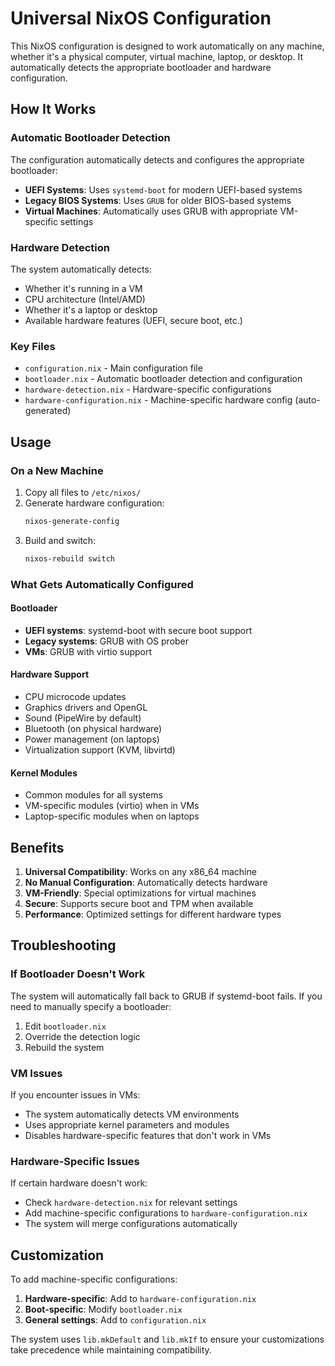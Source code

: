 # Universal NixOS Configuration

This NixOS configuration is designed to work automatically on any machine, whether it's a physical computer, virtual machine, laptop, or desktop. It automatically detects the appropriate bootloader and hardware configuration.

## How It Works

### Automatic Bootloader Detection

The configuration automatically detects and configures the appropriate bootloader:

- **UEFI Systems**: Uses `systemd-boot` for modern UEFI-based systems
- **Legacy BIOS Systems**: Uses `GRUB` for older BIOS-based systems
- **Virtual Machines**: Automatically uses GRUB with appropriate VM-specific settings

### Hardware Detection

The system automatically detects:
- Whether it's running in a VM
- CPU architecture (Intel/AMD)
- Whether it's a laptop or desktop
- Available hardware features (UEFI, secure boot, etc.)

### Key Files

- `configuration.nix` - Main configuration file
- `bootloader.nix` - Automatic bootloader detection and configuration
- `hardware-detection.nix` - Hardware-specific configurations
- `hardware-configuration.nix` - Machine-specific hardware config (auto-generated)

## Usage

### On a New Machine

1. Copy all files to `/etc/nixos/`
2. Generate hardware configuration:
   ```bash
   nixos-generate-config
   ```
3. Build and switch:
   ```bash
   nixos-rebuild switch
   ```

### What Gets Automatically Configured

#### Bootloader
- **UEFI systems**: systemd-boot with secure boot support
- **Legacy systems**: GRUB with OS prober
- **VMs**: GRUB with virtio support

#### Hardware Support
- CPU microcode updates
- Graphics drivers and OpenGL
- Sound (PipeWire by default)
- Bluetooth (on physical hardware)
- Power management (on laptops)
- Virtualization support (KVM, libvirtd)

#### Kernel Modules
- Common modules for all systems
- VM-specific modules (virtio) when in VMs
- Laptop-specific modules when on laptops

## Benefits

1. **Universal Compatibility**: Works on any x86_64 machine
2. **No Manual Configuration**: Automatically detects hardware
3. **VM-Friendly**: Special optimizations for virtual machines
4. **Secure**: Supports secure boot and TPM when available
5. **Performance**: Optimized settings for different hardware types

## Troubleshooting

### If Bootloader Doesn't Work

The system will automatically fall back to GRUB if systemd-boot fails. If you need to manually specify a bootloader:

1. Edit `bootloader.nix`
2. Override the detection logic
3. Rebuild the system

### VM Issues

If you encounter issues in VMs:
- The system automatically detects VM environments
- Uses appropriate kernel parameters and modules
- Disables hardware-specific features that don't work in VMs

### Hardware-Specific Issues

If certain hardware doesn't work:
- Check `hardware-detection.nix` for relevant settings
- Add machine-specific configurations to `hardware-configuration.nix`
- The system will merge configurations automatically

## Customization

To add machine-specific configurations:

1. **Hardware-specific**: Add to `hardware-configuration.nix`
2. **Boot-specific**: Modify `bootloader.nix`
3. **General settings**: Add to `configuration.nix`

The system uses `lib.mkDefault` and `lib.mkIf` to ensure your customizations take precedence while maintaining compatibility. 